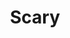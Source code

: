 ---
title: Scary
crosslinks:
- autotldr
- horror
- scaredshitless
- fidgetspin
- shortscarystories
---